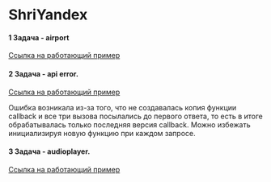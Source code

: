 # ShriYandex

 <h4>1 Задача -  airport</h4> 
 <p><a href="http://shrimakarova.3dn.ru/airport/index.html">Ссылка на работающий пример</a></p>
 <h4>2 Задача - api error.</h4>
 <p><a href="http://shrimakarova.3dn.ru/api_error/index.html">Ссылка на работающий пример</a></p>
 <p>Ошибка возникала из-за того, что не создавалась копия функции callback и все три вызова посылались до первого ответа, то есть в итоге обрабатывалась только последняя версия callback. Можно избежать инициализируя новую функцию при каждом запросе.</p>
<h4>3 Задача - audioplayer.</h4>
<p><a href="http://shrimakarova.3dn.ru/audioplayer/index.html">Ссылка на работающий пример</a></p>

